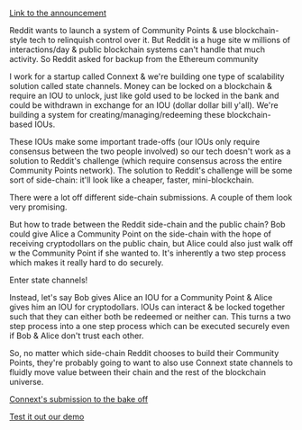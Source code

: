 [Link to the announcement](https://www.reddit.com/r/ethereum/comments/hbjx25/the_great_reddit_scaling_bakeoff/)

Reddit wants to launch a system of Community Points & use blockchain-style tech to relinquish control over it. But Reddit is a huge site w millions of interactions/day & public blockchain systems can't handle that much activity. So Reddit asked for backup from the Ethereum community

I work for a startup called Connext & we're building one type of scalability solution called state channels. Money can be locked on a blockchain & require an IOU to unlock, just like gold used to be locked in the bank and could be withdrawn in exchange for an IOU (dollar dollar bill y'all). We're building a system for creating/managing/redeeming these blockchain-based IOUs.

These IOUs make some important trade-offs (our IOUs only require consensus between the two people involved) so our tech doesn't work as a solution to Reddit's challenge (which require consensus across the entire Community Points network). The solution to Reddit's challenge will be some sort of side-chain: it'll look like a cheaper, faster, mini-blockchain.

There were a lot off different side-chain submissions. A couple of them look very promising.

But how to trade between the Reddit side-chain and the public chain? Bob could give Alice a Community Point on the side-chain with the hope of receiving cryptodollars on the public chain, but Alice could also just walk off w the Community Point if she wanted to. It's inherently a two step process which makes it really hard to do securely.

Enter state channels!

Instead, let's say Bob gives Alice an IOU for a Community Point & Alice gives him an IOU for cryptodollars. IOUs can interact & be locked together such that they can either both be redeemed or neither can. This turns a two step process into a one step process which can be executed securely even if Bob & Alice don't trust each other.

So, no matter which side-chain Reddit chooses to build their Community Points, they're probably going to want to also use Connext state channels to fluidly move value between their chain and the rest of the blockchain universe.

[Connext's submission to the bake off](https://www.reddit.com/r/ethereum/comments/i1eooc/spacefold_connexts_submission_to_the_great_reddit/)

[Test it out our demo](https://www.spacefold.io/)
